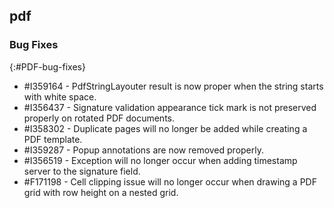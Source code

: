 ## pdf

### Bug Fixes
{:#PDF-bug-fixes}

* \#I359164 - PdfStringLayouter result is now proper when the string starts with white space. 
* \#I356437 - Signature validation appearance tick mark is not preserved properly on rotated PDF documents. 
* \#I358302 - Duplicate pages will no longer be added while creating a PDF template. 
* \#I359287 - Popup annotations are now removed properly. 
* \#I356519 - Exception will no longer occur when adding timestamp server to the signature field. 
* \#F171198 - Cell clipping issue will no longer occur when drawing a PDF grid with row height on a nested grid. 
